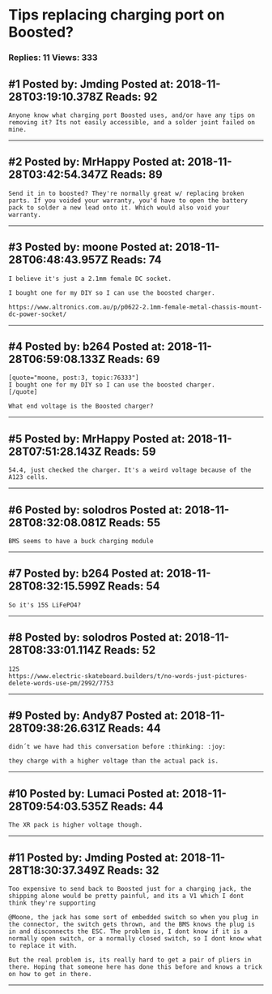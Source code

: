 # Tips replacing charging port on Boosted?

### Replies: 11 Views: 333

## \#1 Posted by: Jmding Posted at: 2018-11-28T03:19:10.378Z Reads: 92

```
Anyone know what charging port Boosted uses, and/or have any tips on removing it? Its not easily accessible, and a solder joint failed on mine.
```

---
## \#2 Posted by: MrHappy Posted at: 2018-11-28T03:42:54.347Z Reads: 89

```
Send it in to boosted? They're normally great w/ replacing broken parts. If you voided your warranty, you'd have to open the battery pack to solder a new lead onto it. Which would also void your warranty.
```

---
## \#3 Posted by: moone Posted at: 2018-11-28T06:48:43.957Z Reads: 74

```
I believe it's just a 2.1mm female DC socket. 

I bought one for my DIY so I can use the boosted charger. 

https://www.altronics.com.au/p/p0622-2.1mm-female-metal-chassis-mount-dc-power-socket/
```

---
## \#4 Posted by: b264 Posted at: 2018-11-28T06:59:08.133Z Reads: 69

```
[quote="moone, post:3, topic:76333"]
I bought one for my DIY so I can use the boosted charger.
[/quote]

What end voltage is the Boosted charger?
```

---
## \#5 Posted by: MrHappy Posted at: 2018-11-28T07:51:28.143Z Reads: 59

```
54.4, just checked the charger. It's a weird voltage because of the A123 cells.
```

---
## \#6 Posted by: solodros Posted at: 2018-11-28T08:32:08.081Z Reads: 55

```
BMS seems to have a buck charging module
```

---
## \#7 Posted by: b264 Posted at: 2018-11-28T08:32:15.599Z Reads: 54

```
So it's 15S LiFePO4?
```

---
## \#8 Posted by: solodros Posted at: 2018-11-28T08:33:01.114Z Reads: 52

```
12S
https://www.electric-skateboard.builders/t/no-words-just-pictures-delete-words-use-pm/2992/7753
```

---
## \#9 Posted by: Andy87 Posted at: 2018-11-28T09:38:26.631Z Reads: 44

```
didn´t we have had this conversation before :thinking: :joy:

they charge with a higher voltage than the actual pack is.
```

---
## \#10 Posted by: Lumaci Posted at: 2018-11-28T09:54:03.535Z Reads: 44

```
The XR pack is higher voltage though.
```

---
## \#11 Posted by: Jmding Posted at: 2018-11-28T18:30:37.349Z Reads: 32

```
Too expensive to send back to Boosted just for a charging jack, the shipping alone would be pretty painful, and its a V1 which I dont think they're supporting

@Moone, the jack has some sort of embedded switch so when you plug in the connector, the switch gets thrown, and the BMS knows the plug is in and disconnects the ESC. The problem is, I dont know if it is a normally open switch, or a normally closed switch, so I dont know what to replace it with.

But the real problem is, its really hard to get a pair of pliers in there. Hoping that someone here has done this before and knows a trick on how to get in there.
```

---
